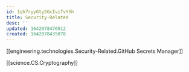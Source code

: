 ```yaml
---
id: 1qh7ryyGty5GcIviTvY5h
title: Security-Related
desc: ''
updated: 1642078476912
created: 1642078435078
---
```


[[engineering.technologies.Security-Related.GitHub Secrets Manager]]


[[science.CS.Cryptography]]
